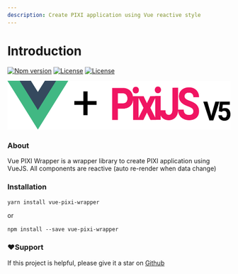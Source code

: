 ```yaml
---
description: Create PIXI application using Vue reactive style
---
```


# Introduction

 [![Npm version](https://img.shields.io/npm/v/vue-pixi-wrapper)](https://www.npmjs.com/package/vue-pixi-wrapper) [![License](https://img.shields.io/github/license/maitrungduc1410/vue-pixi-wrapper)](https://github.com/maitrungduc1410/vue-pixi-wrapper/blob/master/LICENSE) [![License](https://img.shields.io/github/stars/maitrungduc1410/vue-pixi-wrapper?style=social)](https://github.com/maitrungduc1410/vue-pixi-wrapper)

![](.gitbook/assets/group-1.png)

### About

Vue PIXI Wrapper is a wrapper library to create PIXI application using VueJS. All components are reactive \(auto re-render when data change\)

### Installation

```text
yarn install vue-pixi-wrapper
```

or

```text
npm install --save vue-pixi-wrapper
```

### ❤️Support

If this project is helpful, please give it a star on [Github](https://github.com/maitrungduc1410/vue-pixi-wrapper)

